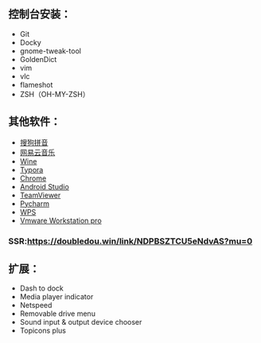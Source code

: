 ## 控制台安装：

- Git
- Docky
- gnome-tweak-tool
- GoldenDict
- vim
- vlc
- flameshot
- ZSH（OH-MY-ZSH）

## 其他软件：

- [搜狗拼音](https://pinyin.sogou.com/linux/?r=pinyin)
- [网易云音乐](https://music.163.com/#/download)
- [Wine](https://github.com/wszqkzqk/deepin-wine-ubuntu)
- [Typora](https://www.typora.io/)
- [Chrome](https://www.google.cn/intl/zh-CN/chrome/)
- [Android Studio](https://developer.android.google.cn/studio)
- [TeamViewer](https://www.teamviewer.com/cn/download/linux/)
- [Pycharm](http://www.jetbrains.com/)
- [WPS](https://www.wps.cn/product/wpslinux)
- [Vmware Workstation pro](https://www.vmware.com/products/workstation-pro/workstation-pro-evaluation.html)

### SSR:https://doubledou.win/link/NDPBSZTCU5eNdvAS?mu=0

## 扩展：

- Dash to dock
- Media player indicator
- Netspeed
- Removable drive menu
- Sound input & output device chooser
- Topicons plus